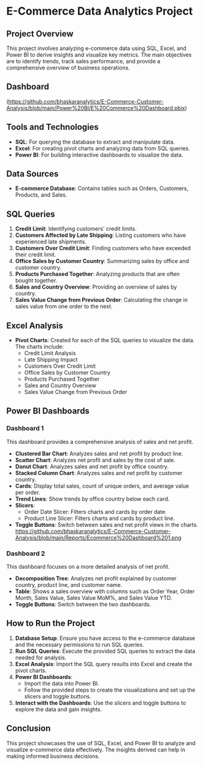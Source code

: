 
# E-Commerce Data Analytics Project

## Project Overview
This project involves analyzing e-commerce data using SQL, Excel, and Power BI to derive insights and visualize key metrics. The main objectives are to identify trends, track sales performance, and provide a comprehensive overview of business operations.
## Dashboard 
 (https://github.com/bhaskaranalytics/E-Commerce-Customer-Analysis/blob/main/Power%20BI/E%20Commerce%20Dashboard.pbix)

## Tools and Technologies
- **SQL**: For querying the database to extract and manipulate data.
- **Excel**: For creating pivot charts and analyzing data from SQL queries.
- **Power BI**: For building interactive dashboards to visualize the data.

## Data Sources
- **E-commerce Database**: Contains tables such as Orders, Customers, Products, and Sales.

## SQL Queries
1. **Credit Limit**: Identifying customers' credit limits.
2. **Customers Affected by Late Shipping**: Listing customers who have experienced late shipments.
3. **Customers Over Credit Limit**: Finding customers who have exceeded their credit limit.
4. **Office Sales by Customer Country**: Summarizing sales by office and customer country.
5. **Products Purchased Together**: Analyzing products that are often bought together.
6. **Sales and Country Overview**: Providing an overview of sales by country.
7. **Sales Value Change from Previous Order**: Calculating the change in sales value from one order to the next.

## Excel Analysis
- **Pivot Charts**: Created for each of the SQL queries to visualize the data. The charts include:
  - Credit Limit Analysis
  - Late Shipping Impact
  - Customers Over Credit Limit
  - Office Sales by Customer Country
  - Products Purchased Together
  - Sales and Country Overview
  - Sales Value Change from Previous Order

## Power BI Dashboards
### Dashboard 1
This dashboard provides a comprehensive analysis of sales and net profit.

- **Clustered Bar Chart**: Analyzes sales and net profit by product line.
- **Scatter Chart**: Analyzes net profit and sales by the cost of sale.
- **Donut Chart**: Analyzes sales and net profit by office country.
- **Stacked Column Chart**: Analyzes sales and net profit by customer country.
- **Cards**: Display total sales, count of unique orders, and average value per order.
- **Trend Lines**: Show trends by office country below each card.
- **Slicers**: 
  - Order Date Slicer: Filters charts and cards by order date.
  - Product Line Slicer: Filters charts and cards by product line.
- **Toggle Buttons**: Switch between sales and net profit views in the charts.
https://github.com/bhaskaranalytics/E-Commerce-Customer-Analysis/blob/main/Reports/Ecommerce%20Dashboard%201.png

### Dashboard 2
This dashboard focuses on a more detailed analysis of net profit.

- **Decomposition Tree**: Analyzes net profit explained by customer country, product line, and customer name.
- **Table**: Shows a sales overview with columns such as Order Year, Order Month, Sales Value, Sales Value MoM%, and Sales Value YTD.
- **Toggle Buttons**: Switch between the two dashboards.

## How to Run the Project
1. **Database Setup**: Ensure you have access to the e-commerce database and the necessary permissions to run SQL queries.
2. **Run SQL Queries**: Execute the provided SQL queries to extract the data needed for analysis.
3. **Excel Analysis**: Import the SQL query results into Excel and create the pivot charts.
4. **Power BI Dashboards**:
   - Import the data into Power BI.
   - Follow the provided steps to create the visualizations and set up the slicers and toggle buttons.
5. **Interact with the Dashboards**: Use the slicers and toggle buttons to explore the data and gain insights.


## Conclusion
This project showcases the use of SQL, Excel, and Power BI to analyze and visualize e-commerce data effectively. The insights derived can help in making informed business decisions.


